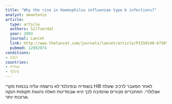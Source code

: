 ```yaml
---
title: "Why the rise in Haemophilus influenzae type b infections?"
analyst: amantonio
article:
  type: article
  authors: Silfverdal
  year: 2003
  journal: Lancet
  link: http://www.thelancet.com/journals/lancet/article/PIIS0140-6736%2803%2913986-4
  pubmed: 12892974
conditions:
- הנקה
countries:
- שוודיה
- פינלנד
---
```


בשוודיה ובפינלנד לא נרשמה עליה בכמות מקרי HiB לאחר המעבר לרכיב שעלת אצלולרי. המחברים סבורים שהסיבה לכך היא שבמדינות האלה נהוגות תקופות הנקה ארוכות יותר.
